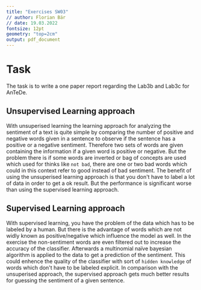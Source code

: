 ```yaml
---
title: "Exercises SW03"
// author: Florian Bär
// date: 19.03.2022
fontsize: 12pt
geometry: "top=2cm"
output: pdf_document
---
```

# Task
The task is to write a one paper report regarding the Lab3b and Lab3c for AnTeDe.

## Unsupervised Learning approach
With unsuperised learning the learning approach for analyzing the sentiment of a text is quite simple by comparing the number of positive and negative words given in a sentence to observe if the sentence has a positive or a negative sentiment.
Therefore two sets of words are given containing the information if a given word is positive or negative. 
But the problem there is if some words are inverted or bag of concepts are used which used for thinks like `not bad`, there are one or two bad words which could in this context refer to good instead of bad sentiment. 
The benefit of using the unsuperised learning approach is that you don't have to label a lot of data in order to get a ok result. But the performance is significant worse than using the supervised learning approach.


## Supervised Learning approach
With supervised learning, you have the problem of the data which has to be labeled by a human. But there is the advantage of words which are not widly known as positive/negative which influence the model as well. In the exercise the non-sentiment words are even filtered out to increase the accuracy of the classifier.
Afterwards a multinomial naïve bayesian algorithm is applied to the data to get a prediction of the sentiment.
This could enhence the quality of the classifier with sort of `hidden knowledge` of words which don't have to be labeled explicit. 
In comparison with the unsuperised approach, the supervised approach gets much better results for guessing the sentiment of a given sentence.